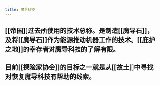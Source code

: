 ```yaml
---
title: 魔导科技
---
```


## [[帝国]]过去所使用的技术总称。是制造[[魔导石]]，及将[[魔导石]]作为能源推动机器工作的技术。[[庇护之地]]的幸存者对魔导科技的了解有限。
## 目前[[探险家协会]]的目标之一就是从[[故土]]中寻找对恢复魔导科技有帮助的线索。
